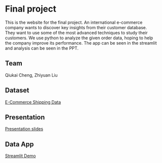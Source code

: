 # Final project
This is the website for the final project.  An international e-commerce company wants to discover key insights from their customer database. They want to use some of the most advanced techniques to study their customers. We use python to analyze the given order data, hoping to help the company improve its performance.  The app can be seen in the streamlit and analysis can be seen in the PPT.

## Team

Qiukai Cheng, Zhiyuan Liu

## Dataset

[E-Commerce Shipping Data](https://www.kaggle.com/datasets/prachi13/customer-analytics)

## Presentation

[Presentation slides](https://github.com/ChengQiukai/Team4_final_project/blob/main/team-4.pptx)

## Data App

[Streamlit Demo](https://chengqiukai-team4-final-project-team4-final-project-u53yc8.streamlitapp.com/)